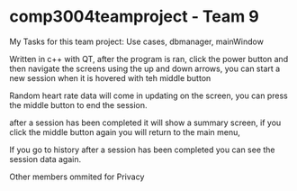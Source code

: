# comp3004teamproject - Team 9

My Tasks for this team project: Use cases, dbmanager, mainWindow




Written in c++ with QT, after the program is ran, click the power button and then navigate the screens using the up and down arrows, you can start a new session when it is hovered with teh middle button

Random heart rate data will come in updating on the screen, you can press the middle button to end the session.

after a session has been completed it will show a summary screen, if you click the middle button again you will return to the main menu,

If you go to history after a session has been completed you can see the session data again.



Other members ommited for Privacy
